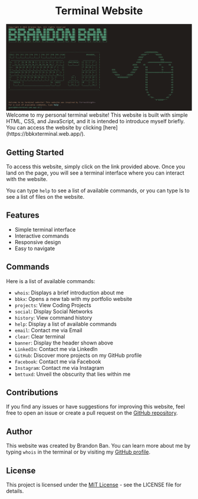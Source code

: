<h1 align="center">Terminal Website</h1>
<img src="./about/terminal.png">
Welcome to my personal terminal website! This website is built with simple HTML, CSS, and JavaScript, and it is intended to introduce myself briefly.
<br>
You can access the website by clicking [here](https://bbkxterminal.web.app/).

## Getting Started
To access this website, simply click on the link provided above. Once you land on the page, you will see a terminal interface where you can interact with the website.

You can type `help` to see a list of available commands, or you can type ls to see a list of files on the website.

## Features
- Simple terminal interface
- Interactive commands
- Responsive design
- Easy to navigate

## Commands
Here is a list of available commands:

- `whois`: Displays a brief introduction about me
- `bbkx`: Opens a new tab with my portfolio website
- `projects`: View Coding Projects
- `social`: Display Social Networks
- `history`: View command history
- `help`: Display a list of available commands
- `email`: Contact me via Email
- `clear`: Clear terminal
- `banner`: Display the header shown above
- `LinkedIn`: Contact me via LinkedIn
- `GitHub`: Discover more projects on my GitHub profile
- `Facebook`: Contact me via Facebook
- `Instagram`: Contact me via Instagram
- `bmttuxd`: Unveil the obscurity that lies within me

## Contributions
If you find any issues or have suggestions for improving this website, feel free to open an issue or create a pull request on the [GitHub repository](https://github.com/bbkx226/terminalWebsite.git).

## Author
This website was created by Brandon Ban. You can learn more about me by typing `whois` in the terminal or by visiting my [GitHub profile](https://github.com/bbkx226).

## License
This project is licensed under the [MIT License](https://opensource.org/license/mit/) - see the LICENSE file for details.

